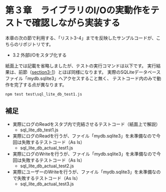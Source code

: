 # 第３章　ライブラリのI/Oの実動作をテストで確認しながら実装する

本章の次の節で利用する、「リスト3-4」までを反映したサンプルコードが、こちらのリポジトリです。

* 3.2 外部I/Oをスタブ化する

紙面上では記載を省略しましたが、テストの実行コマンドは以下です。
実行結果は、前節（[section3-1](../section3-1)）とほぼ同様になります。
実際のSQLiteデータベースファイル「mydb.sqlite3」へアクセスすること無く、
テストコード内のみで動作を完了する点が異なります。

`npm test test\sql_lite_db_test1.js`

## 補足

* 実際にログのReadをスタブ内で完結させるテストコード（紙面上で解説）
  * sql_lite_db_test1.js
* 実際にログのReadを行うが、ファイル「mydb.sqlite3」を未準備なので今回は失敗するテストコード（As Is）
  * sql_lite_db_actual_test1.js
* 実際にログのWriteを行うが、ファイル「mydb.sqlite3」を未準備なので今回は失敗するテストコード（As Is）
  * sql_lite_db_actual_test2.js
* 実際にユーザーのWriteを行うが、ファイル「mydb.sqlite3」を未準備なので失敗するテストコード（As Is）
  * sql_lite_db_actual_test3.js

